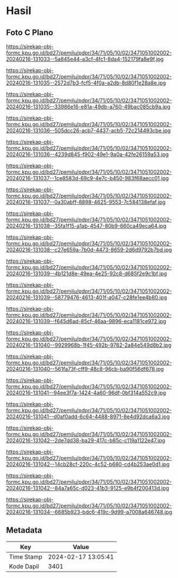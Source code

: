 # Hasil

## Foto C Plano

https://sirekap-obj-formc.kpu.go.id/bd27/pemilu/pdpr/34/71/05/10/02/3471051002002-20240216-131033--5a845e44-a3cf-4fc1-8da4-152179fa8e9f.jpg

https://sirekap-obj-formc.kpu.go.id/bd27/pemilu/pdpr/34/71/05/10/02/3471051002002-20240216-131035--2572d7b3-fcf5-4f0a-a2db-8d80f1e28a8e.jpg

https://sirekap-obj-formc.kpu.go.id/bd27/pemilu/pdpr/34/71/05/10/02/3471051002002-20240216-131035--33986e16-e81a-49db-a760-49bac085cb9a.jpg

https://sirekap-obj-formc.kpu.go.id/bd27/pemilu/pdpr/34/71/05/10/02/3471051002002-20240216-131036--505dcc26-acb7-4437-acb5-72c214493cbe.jpg

https://sirekap-obj-formc.kpu.go.id/bd27/pemilu/pdpr/34/71/05/10/02/3471051002002-20240216-131036--4239d845-f902-49e1-9a0a-42fe26159a53.jpg

https://sirekap-obj-formc.kpu.go.id/bd27/pemilu/pdpr/34/71/05/10/02/3471051002002-20240216-131037--1ce8583d-69c9-4e7c-b450-983f68aecc01.jpg

https://sirekap-obj-formc.kpu.go.id/bd27/pemilu/pdpr/34/71/05/10/02/3471051002002-20240216-131037--0a30abff-8898-4625-9553-7c584138efaf.jpg

https://sirekap-obj-formc.kpu.go.id/bd27/pemilu/pdpr/34/71/05/10/02/3471051002002-20240216-131038--35fa1f15-a1ab-4547-80b9-660ca49eca64.jpg

https://sirekap-obj-formc.kpu.go.id/bd27/pemilu/pdpr/34/71/05/10/02/3471051002002-20240216-131038--c27e659a-7b0d-4473-8659-2d6d9792b7bd.jpg

https://sirekap-obj-formc.kpu.go.id/bd27/pemilu/pdpr/34/71/05/10/02/3471051002002-20240216-131039--4b121d8e-49ea-4e25-92c8-d685f2e9c1bf.jpg

https://sirekap-obj-formc.kpu.go.id/bd27/pemilu/pdpr/34/71/05/10/02/3471051002002-20240216-131039--58779476-4613-401f-a047-c28fe1ee4b80.jpg

https://sirekap-obj-formc.kpu.go.id/bd27/pemilu/pdpr/34/71/05/10/02/3471051002002-20240216-131039--f645d6ad-85cf-46aa-9896-eca1181ce972.jpg

https://sirekap-obj-formc.kpu.go.id/bd27/pemilu/pdpr/34/71/05/10/02/3471051002002-20240216-131040--9929968b-1f45-492b-9782-2a84e549d8b2.jpg

https://sirekap-obj-formc.kpu.go.id/bd27/pemilu/pdpr/34/71/05/10/02/3471051002002-20240216-131040--561fa73f-cff9-48c8-96cb-ba90f56df678.jpg

https://sirekap-obj-formc.kpu.go.id/bd27/pemilu/pdpr/34/71/05/10/02/3471051002002-20240216-131041--94ee3f7a-1424-4a60-96df-0bf314a552c9.jpg

https://sirekap-obj-formc.kpu.go.id/bd27/pemilu/pdpr/34/71/05/10/02/3471051002002-20240216-131041--d0af0add-6c64-4488-8971-8e4d92dca6a3.jpg

https://sirekap-obj-formc.kpu.go.id/bd27/pemilu/pdpr/34/71/05/10/02/3471051002002-20240216-131042--2de7dd38-ba29-417c-b85c-c119a1122e47.jpg

https://sirekap-obj-formc.kpu.go.id/bd27/pemilu/pdpr/34/71/05/10/02/3471051002002-20240216-131042--14cb28cf-220c-4c52-b680-cd4b253ae0d1.jpg

https://sirekap-obj-formc.kpu.go.id/bd27/pemilu/pdpr/34/71/05/10/02/3471051002002-20240216-131042--84a7a65c-d023-41b3-9125-e9b4f200413d.jpg

https://sirekap-obj-formc.kpu.go.id/bd27/pemilu/pdpr/34/71/05/10/02/3471051002002-20240216-131034--6685b923-bdc6-419c-9d99-a7008a646748.jpg


## Metadata

| Key        | Value               |
| ---------- | ------------------- |
| Time Stamp | 2024-02-17 13:05:41 |
| Kode Dapil | 3401                |



